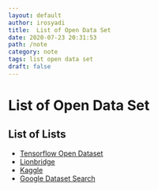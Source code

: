 ```yaml
---
layout: default
author: irosyadi
title:  List of Open Data Set
date: 2020-07-23 20:31:53
path: /note
category: note
tags: list open data set
draft: false
---
```


# List of Open Data Set

## List of Lists
- [Tensorflow Open Dataset](https://www.tensorflow.org/datasets/catalog/overview)
- [Lionbridge](https://lionbridge.ai/datasets/)
- [Kaggle](https://www.kaggle.com/datasets)
- [Google Dataset Search](https://datasetsearch.research.google.com/)